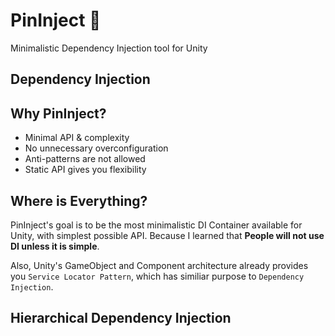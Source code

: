 # PinInject 📌
Minimalistic Dependency Injection tool for Unity

## Dependency Injection

## Why PinInject?
* Minimal API & complexity
* No unnecessary overconfiguration
* Anti-patterns are not allowed
* Static API gives you flexibility

## Where is Everything?
PinInject's goal is to be the most minimalistic DI Container available for Unity, with simplest possible API. Because I learned that **People will not use DI unless it is simple**.

Also, Unity's GameObject and Component architecture already provides you `Service Locator Pattern`, which has similiar purpose to `Dependency Injection`.

## Hierarchical Dependency Injection
